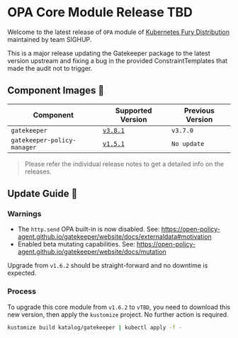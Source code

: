 
# OPA Core Module Release TBD

Welcome to the latest release of `OPA` module of [Kubernetes Fury Distribution](https://github.com/sighupio/fury-distribution) maintained by team SIGHUP.

This is a major release updating the Gatekeeper package to the latest version upstream and fixing a bug in the provided ConstraintTemplates that made the audit not to trigger.

## Component Images 🚢

| Component                   | Supported Version                                                                     | Previous Version |
|-----------------------------|---------------------------------------------------------------------------------------|------------------|
| `gatekeeper`                | [`v3.8.1`](https://github.com/open-policy-agent/gatekeeper/releases/tag/v3.7.0)       | `v3.7.0`         |
| `gatekeeper-policy-manager` | [`v1.5.1`](https://github.com/sighupio/gatekeeper-policy-manager/releases/tag/v0.5.1) | `No update`      |

> Please refer the individual release notes to get a detailed info on the releases.

## Update Guide 🦮

### Warnings

- The `http.send` OPA built-in is now disabled. See: <https://open-policy-agent.github.io/gatekeeper/website/docs/externaldata#motivation>
- Enabled beta mutating capabilities. See: <https://open-policy-agent.github.io/gatekeeper/website/docs/mutation>

Upgrade from `v1.6.2` should be straight-forward and no downtime is expected.

### Process

To upgrade this core module from `v1.6.2` to `vTBD`, you need to download this new version, then apply the `kustomize` project. No further action is required.

```bash
kustomize build katalog/gatekeeper | kubectl apply -f -
```
